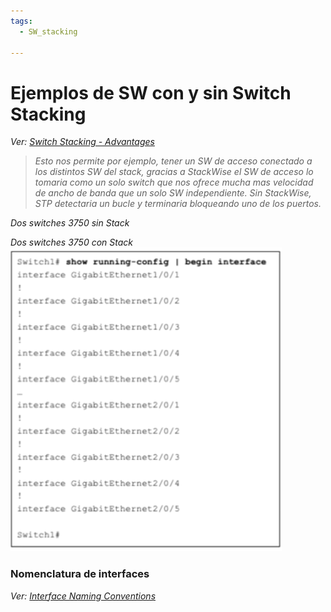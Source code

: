 ```yaml
---
tags:
  - SW_stacking
  
---
```


# Ejemplos de SW con y sin Switch Stacking

_Ver: [Switch Stacking - Advantages](Switch%20Stacking%20-%20Advantages.md)_

> _Esto nos permite por ejemplo, tener un SW de acceso conectado a los distintos SW del stack, gracias a StackWise el SW de acceso lo tomaria como un solo switch que nos ofrece mucha mas velocidad de ancho de banda que un solo SW independiente. Sin StackWise, STP detectaria un bucle y terminaria bloqueando uno de los puertos._

_Dos switches 3750 sin Stack_

_Dos switches 3750 con Stack_
![](_anexos_/Screenshot%20from%202024-01-05%2007-14-42.png)

### Nomenclatura de interfaces
_Ver: [Interface Naming Conventions](../../Misc/Interface%20Naming%20Conventions.md)_

